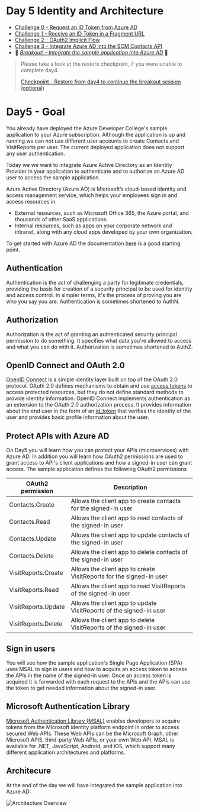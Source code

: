 # Day 5 Identity and Architecture

- [Challenge 0 - Request an ID Token from Azure AD](./challenges/challenge-0.md)
- [Challenge 1 - Receive an ID Token in a Fragment URL](./challenges/challenge-1.md)
- [Challenge 2 - OAuth2 Implicit Flow](./challenges/challenge-2.md)
- [Challenge 3 - Integrate Azure AD into the SCM Contacts API](./challenges/challenge-3.md)
- :small_orange_diamond: *[Breakout! - Integrate the sample application into Azure AD](./challenges/challenge-bo-1.md)* :small_orange_diamond:

> Please take a look at the restore checkpoint, if you were unable to complete day4.
>
> [Checkpoint - Restore from day4 to continue the breakout session (optional)](./apps/checkpoint/README.md)

# Day5 - Goal

You already have deployed the Azure Developer College's sample application to your Azure subscription. Although the application is up and running we can not use different user accounts to create Contacts and VisitReports per user. The current deployed application does not support any user authentication.

Today we we want to integrate Azure Active Directory as an Identity Provider in your application to authenticate and to authorize an Azure AD user to access the sample application. 

Azure Active Directory (Azure AD) is Microsoft’s cloud-based identity and access management service, which helps your employees sign in and access resources in:
- External resources, such as Microsoft Office 365, the Azure portal, and thousands of other SaaS applications.
- Internal resources, such as apps on your corporate network and intranet, along with any cloud apps developed by your own organization.

To get started with Azure AD the documentation [here](https://docs.microsoft.com/azure/active-directory) is a good starting point.

## Authentication

Authentication is the act of challenging a party for legitimate credentials, providing the basis for creation of a security principal to be used for identity and access control. In simpler terms, it's the process of proving you are who you say you are. Authentication is sometimes shortened to AuthN.

## Authorization

Authorization is the act of granting an authenticated security principal permission to do something. It specifies what data you're allowed to access and what you can do with it. Authorization is sometimes shortened to AuthZ.

## OpenID Connect and OAuth 2.0

[OpenID Connect](https://openid.net/specs/openid-connect-core-1_0.html) is a simple identity layer built on top of the OAuth 2.0 protocol. OAuth 2.0 defines mechanisms to obtain and use [access tokens](https://docs.microsoft.com/en-us/azure/active-directory/develop/access-tokens) to access protected resources, but they do not define standard methods to provide identity information. OpenID Connect implements authentication as an extension to the OAuth 2.0 authorization process. It provides information about the end user in the form of an [id_token](https://docs.microsoft.com/en-us/azure/active-directory/develop/id-tokens) that verifies the identity of the user and provides basic profile information about the user.

## Protect APIs with Azure AD

On Day5 you will learn how you can protect your APIs (microservices) with Azure AD. In addition you will learn how OAuth2 permissions are used to grant access to API's client applications and how a signed-in user can grant access. The sample application defines the following OAuth2 permissions

  |OAuth2 permission|Description|
  |-----------------|-----------|
  |Contacts.Create|Allows the client app to create contacts for the signed-in user|
  |Contacts.Read|Allows the client app to read contacts of the signed-in user|
  |Contacts.Update|Allows the client app to update contacts of the signed-in user|
  |Contacts.Delete|Allows the client app to delete contacts of the signed-in user|
  |VisitReports.Create|Allows the client app to create VisitReports for the signed-in user|
  |VisitReports.Read|Allows the client app to read VisitReports of the signed-in user|
  |VisitReports.Update|Allows the client app to update VisitReports of the signed-in user|
  |VisitReports.Delete|Allows the client app to delete VisitReports of the signed-in user|


## Sign in users

You will see how the sample application's Single Page Application (SPA) uses MSAL to sign in users and how to acquire an access token to access the APIs in the name of the signed-in user. Once an access token is acquired it is forwarded with each request to the APIs and the APIs can use the token to get needed information about the signed-in user.

## Microsoft Authentication Library

[Microsoft Authentication Library (MSAL)](https://docs.microsoft.com/azure/active-directory/develop/msal-overview) enables developers to acquire tokens from the Microsoft identity platform endpoint in order to access secured Web APIs. These Web APIs can be the Microsoft Graph, other Microsoft APIS, third-party Web APIs, or your own Web API. MSAL is available for .NET, JavaScript, Android, and iOS, which support many different application architectures and platforms. 

## Architecure

At the end of the day we will have integrated the sample application into Azure AD:

![Architecture Overview](./images/../challenges/images/architecture-overview.png)

   
